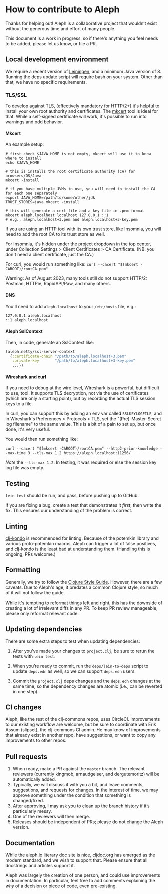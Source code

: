 # How to contribute to Aleph

Thanks for helping out! Aleph is a collaborative project that wouldn’t exist without the generous time and effort of many people.

This document is a work in progress, so if there's anything you feel needs to be added, please let us know, or file a PR.

## Local development environment

We require a recent version of [Leiningen](https://leiningen.org/), and a minimum Java version of 8. Running the deps update script will require bash on your system. Other than that, we have no specific requirements.

### TLS/SSL

To develop against TLS, (effectively mandatory for HTTP/2+) it's helpful to install
your own root authority and certificates. The [mkcert](https://github.com/FiloSottile/mkcert) tool is ideal for that. 
While a self-signed certificate will work, it's possible to run into warnings and
odd behavior.

#### Mkcert
An example setup:
```shell
# first check $JAVA_HOME is not empty, mkcert will use it to know where to install
echo $JAVA_HOME

# this is installs the root certificate authority (CA) for browsers/OS/Java
mkcert -install 

# if you have multiple JVMs in use, you will need to install the CA for each one separately
export JAVA_HOME=/path/to/some/other/jdk
TRUST_STORES=java mkcert -install

# this will generate a cert file and a key file in .pem format
mkcert aleph.localhost localhost 127.0.0.1 ::1
# e.g., aleph.localhost+3.pem and aleph.localhost+3-key.pem 
```

If you are using an HTTP tool with its own trust store, like Insomnia, you will
need to add the root CA to its trust store as well.

For Insomnia, it's hidden under the project dropdown in the top center, under 
Collection Settings > Client Certificates > CA Certificate. (NB: you don't need
a client certificate, just the CA.)

For curl, you would run something like: `curl --cacert "$(mkcert -CAROOT)/rootCA.pem"`

Warning: As of August 2023, many tools still do not support HTTP/2: Postman, 
HTTPie, RapidAPI/Paw, and many others.

#### DNS
You'll need to add `aleph.localhost` to your `/etc/hosts` file, e.g.:

```
127.0.0.1 aleph.localhost
::1 aleph.localhost
```

#### Aleph SslContext
Then, in code, generate an SslContext like:

```clojure
(aleph.netty/ssl-server-context
  {:certificate-chain "/path/to/aleph.localhost+3.pem"
   :private-key       "/path/to/aleph.localhost+3-key.pem"
   ...})
```

#### Wireshark and curl

If you need to debug at the wire level, Wireshark is a powerful, but difficult 
to use, tool. It supports TLS decryption, not via the use of certificates (which are
only a starting point), but by recording the actual TLS session keys to a file. 

In curl, you can support this by adding an env var called `SSLKEYLOGFILE`, and in
Wireshark's Preferences > Protocols > TLS, set the "(Pre)-Master-Secret log 
filename" to the same value. This is a bit of a pain to set up, but once done, 
it's very useful.

You would then run something like:

```shell
curl --cacert "$(mkcert -CAROOT)/rootCA.pem" --http2-prior-knowledge --max-time 3 --tls-max 1.2 https://aleph.localhost:11256/
```

*Note* the `--tls-max 1.2`. In testing, it was required or else the session key 
log file was empty.

## Testing

`lein test` should be run, and pass, before pushing up to GitHub.

If you are fixing a bug, create a test that demonstrates it _first_, then write the fix. This ensures our understanding of the problem is correct.

## Linting

[clj-kondo](https://github.com/clj-kondo/clj-kondo) is recommended for linting. Because of the potemkin library and various proto-potemkin macros, Aleph can trigger a lot of false positives, and clj-kondo is the least bad at understanding them. (Handling this is ongoing; PRs welcome.) 

## Formatting

Generally, we try to follow the [Clojure Style Guide](https://guide.clojure.style/). However, there are a few caveats. Due to Aleph's age, it predates a common Clojure style, so much of it will not follow the guide. 

While it's tempting to reformat things left and right, this has the downside of creating a lot of irrelevant diffs in any PR. To keep PR review manageable, please only reformat relevant code.

## Updating dependencies

There are some extra steps to test when updating dependencies:

1. After you've made your changes to `project.clj`, be sure to rerun the tests with `lein test`.

2. When you’re ready to commit, run the `deps/lein-to-deps` script to update `deps.edn` as well, so we can support `deps.edn` users. 

3. Commit the `project.clj` deps changes and the `deps.edn` changes at the same time, so the dependency changes are atomic (i.e., can be reverted in one step).

## CI changes

Aleph, like the rest of the clj-commons repos, uses CircleCI. Improvements to our existing workflow are welcome, but be sure to coordinate with Erik Assum (slipset), the clj-commons CI admin. He may know of improvements that already exist in another repo, have suggestions, or want to copy any improvements to other repos.

## Pull requests

1. When ready, make a PR against the `master` branch. The relevant reviewers (currently kingmob, arnaudgeiser, and dergutemoritz) will be automatically added.
2. Typically, we will discuss it with you a bit, and leave comments, suggestions, and requests for changes. In the interest of time, we may approve something under the condition that something is changed/fixed.
3. After approving, I may ask you to clean up the branch history if it’s particularly messy.
4. One of the reviewers will then merge.
5. Releases should be independent of PRs; please do not change the Aleph version.

## Documentation

While the aleph.io literary doc site is nice, cljdoc.org has emerged as the modern standard, and we wish to support that. Please ensure that all docstrings and articles support it.

Aleph was largely the creation of one person, and could use improvements in documentation. In particular, feel free to add comments explaining the _why_ of a decision or piece of code, even pre-existing.
